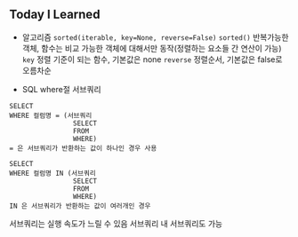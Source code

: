 ## Today I Learned
- 알고리즘
`sorted(iterable, key=None, reverse=False)`
`sorted()` 반복가능한 객체, 함수는 비교 가능한 객체에 대해서만 동작(정렬하는 요소들 간 연산이 가능)
`key` 정렬 기준이 되는 함수, 기본값은 none
`reverse` 정렬순서, 기본값은 false로 오름차순

- SQL
where절 서브쿼리
```
SELECT
WHERE 컬럼명 = (서브쿼리
                SELECT
                FROM
                WHERE)
= 은 서브쿼리가 반환하는 값이 하나인 경우 사용
```

```
SELECT
WHERE 컬럼명 IN (서브쿼리
                SELECT
                FROM
                WHERE)
IN 은 서브쿼리가 반환하는 값이 여러개인 경우
```

서브쿼리는 실행 속도가 느릴 수 있음
서브쿼리 내 서브쿼리도 가능